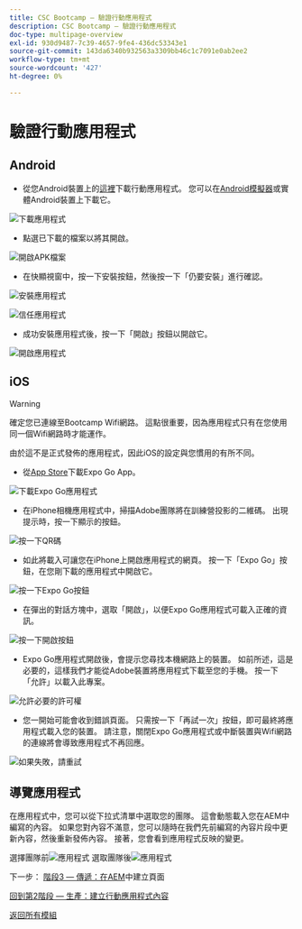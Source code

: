 ```yaml
---
title: CSC Bootcamp — 驗證行動應用程式
description: CSC Bootcamp — 驗證行動應用程式
doc-type: multipage-overview
exl-id: 930d9487-7c39-4657-9fe4-436dc53343e1
source-git-commit: 143da6340b932563a3309bb46c1c7091e0ab2ee2
workflow-type: tm+mt
source-wordcount: '427'
ht-degree: 0%

---
```


# 驗證行動應用程式

## Android

- 從您Android裝置上的[這裡](https://tinyurl.com/CSCBootcampApp)下載行動應用程式。 您可以在[Android模擬器](https://developer.android.com/studio/run/emulator)或實體Android裝置上下載它。

![下載應用程式](./images/delivery-app-android-download.png)

- 點選已下載的檔案以將其開啟。

![開啟APK檔案](./images/delivery-app-android-install.png)

- 在快顯視窗中，按一下安裝按鈕，然後按一下「仍要安裝」進行確認。

![安裝應用程式](./images/delivery-app-android-install-prompt.png)

![信任應用程式](./images/delivery-app-android-install-anyway.png)

- 成功安裝應用程式後，按一下「開啟」按鈕以開啟它。

![開啟應用程式](./images/delivery-app-android-open.png)


## iOS

>[!WARNING]
>
> 確定您已連線至Bootcamp Wifi網路。 這點很重要，因為應用程式只有在您使用同一個Wifi網路時才能運作。

由於這不是正式發佈的應用程式，因此iOS的設定與您慣用的有所不同。

- 從[App Store](https://itunes.apple.com/app/apple-store/id982107779)下載Expo Go App。

![下載Expo Go應用程式](./images/delivery-app-ios-download.png)

- 在iPhone相機應用程式中，掃描Adobe團隊將在訓練營投影的二維碼。 出現提示時，按一下顯示的按鈕。

![按一下QR碼](./images/delivery-app-ios-scan.png)

- 如此將載入可讓您在iPhone上開啟應用程式的網頁。 按一下「Expo Go」按鈕，在您剛下載的應用程式中開啟它。

![按一下Expo Go按鈕](./images/delivery-app-ios-open-expo.png)

- 在彈出的對話方塊中，選取「開啟」，以便Expo Go應用程式可載入正確的資訊。

![按一下開啟按鈕](./images/delivery-app-ios-open.png)

- Expo Go應用程式開啟後，會提示您尋找本機網路上的裝置。 如前所述，這是必要的，這樣我們才能從Adobe裝置將應用程式下載至您的手機。 按一下「允許」以載入此專案。

![允許必要的許可權](./images/delivery-app-ios-allow.png)

- 您一開始可能會收到錯誤頁面。 只需按一下「再試一次」按鈕，即可最終將應用程式載入您的裝置。 請注意，關閉Expo Go應用程式或中斷裝置與Wifi網路的連線將會導致應用程式不再回應。

![如果失敗，請重試](./images/delivery-app-ios-retry.png)

## 導覽應用程式

在應用程式中，您可以從下拉式清單中選取您的團隊。 這會動態載入您在AEM中編寫的內容。 如果您對內容不滿意，您可以隨時在我們先前編寫的內容片段中更新內容，然後重新發佈內容。 接著，您會看到應用程式反映的變更。

選擇團隊前![應用程式](./images/delivery-app-initial.png)
選取團隊後![應用程式](./images/delivery-app-loaded.png)

下一步： [階段3 — 傳遞：在AEM](./page-in-aem.md)中建立頁面

[回到第2階段 — 生產：建立行動應用程式內容](../production/app.md)

[返回所有模組](../../overview.md)
